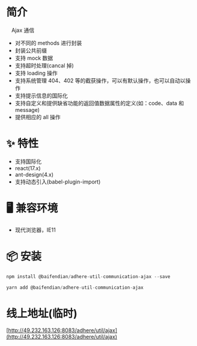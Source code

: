 # 简介
&ensp;&ensp;Ajax 通信
- 对不同的 methods 进行封装
- 封装公共前缀
- 支持 mock 数据
- 支持超时处理(cancal 掉)
- 支持 loading 操作
- 支持系统管理 404、402 等的截获操作，可以有默认操作，也可以自动以操作
- 支持提示信息的国际化
- 支持自定义和提供缺省功能的返回值数据属性的定义(如：code、data 和 message)
- 提供相应的 all 操作

# ✨ 特性
- 支持国际化
- react(17.x)
- ant-design(4.x)
- 支持动态引入(babel-plugin-import)

# 🖥 兼容环境
- 现代浏览器，IE11

# 📦 安装
```javascript
npm install @baifendian/adhere-util-communication-ajax --save
``` 

```javascript
yarn add @baifendian/adhere-util-communication-ajax
```

# 线上地址(临时)
[http://49.232.163.126:8083/adhere/util/ajax](http://49.232.163.126:8083/adhere/util/ajax)



